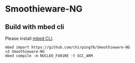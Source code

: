 # Smoothieware-NG

## Build with mbed cli

Please install [mbed CLI](https://github.com/ARMmbed/mbed-cli#installing-mbed-cli).

```
mbed import https://github.com/chirping78/Smoothieware-NG
cd Smoothieware-NG
mbed compile -m NUCLEO_F401RE -t GCC_ARM
```
